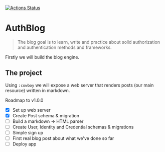 [![Actions Status](https://github.com/dcdourado/auth_blog/workflows/Elixir%20CI/badge.svg)](https://github.com/dcdourado/auth_blog/actions/workflows/elixir-ci.yml)

# AuthBlog

> The blog goal is to learn, write and practice about solid authorization and authentication methods and frameworks.

Firstly we will build the blog engine.
## The project

Using `:cowboy` we will expose a web server that renders posts (our main resource) written in markdown.

Roadmap to v1.0.0

- [x] Set up web server
- [x] Create Post schema & migration
- [ ] Build a markdown -> HTML parser
- [ ] Create User, Identity and Credential schemas & migrations
- [ ] Simple sign up
- [ ] First real blog post about what we've done so far
- [ ] Deploy app
